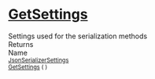 # [GetSettings](./SerializationHelper-100664029.md)

Settings used for the serialization methods
<br>
Returns<img width=542/>Name
<br>
<sub>[JsonSerializerSettings](./SerializationHelper-100664029.md)</sub><img width=500/><sub>[GetSettings](./SerializationHelper-100664029.md) (  )</sub><br>


